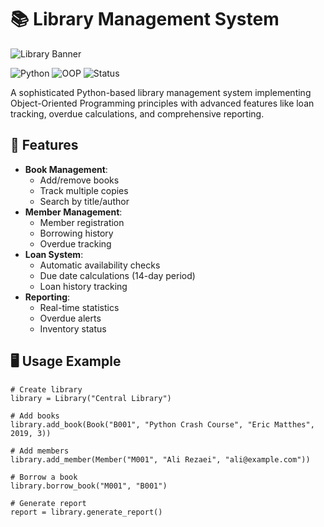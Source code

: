 # 📚 Library Management System

![Library Banner](https://images.unsplash.com/photo-1507842217343-583bb7270b66?ixlib=rb-1.2.1&auto=format&fit=crop&w=1350&q=80)

![Python](https://img.shields.io/badge/Python-3.6%2B-blue)
![OOP](https://img.shields.io/badge/Design-OOP-brightgreen)
![Status](https://img.shields.io/badge/Status-Stable-success)

A sophisticated Python-based library management system implementing Object-Oriented Programming principles with advanced features like loan tracking, overdue calculations, and comprehensive reporting.

## 🌟 Features

- **Book Management**:
  - Add/remove books
  - Track multiple copies
  - Search by title/author
- **Member Management**:
  - Member registration
  - Borrowing history
  - Overdue tracking
- **Loan System**:
  - Automatic availability checks
  - Due date calculations (14-day period)
  - Loan history tracking
- **Reporting**:
  - Real-time statistics
  - Overdue alerts
  - Inventory status

## 🖥️ Usage Example
```
# Create library
library = Library("Central Library")

# Add books
library.add_book(Book("B001", "Python Crash Course", "Eric Matthes", 2019, 3))

# Add members
library.add_member(Member("M001", "Ali Rezaei", "ali@example.com"))

# Borrow a book
library.borrow_book("M001", "B001")

# Generate report
report = library.generate_report()
```
